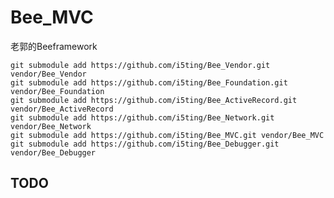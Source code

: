 # Bee_MVC

老郭的Beeframework


    git submodule add https://github.com/i5ting/Bee_Vendor.git vendor/Bee_Vendor
    git submodule add https://github.com/i5ting/Bee_Foundation.git vendor/Bee_Foundation
    git submodule add https://github.com/i5ting/Bee_ActiveRecord.git vendor/Bee_ActiveRecord
    git submodule add https://github.com/i5ting/Bee_Network.git vendor/Bee_Network
    git submodule add https://github.com/i5ting/Bee_MVC.git vendor/Bee_MVC
    git submodule add https://github.com/i5ting/Bee_Debugger.git vendor/Bee_Debugger
    
    
## TODO